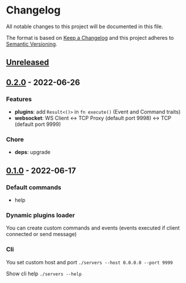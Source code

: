 # Changelog

All notable changes to this project will be documented in this file.

The format is based on [Keep a Changelog](http://keepachangelog.com/)
and this project adheres to [Semantic Versioning](http://semver.org/).

<!-- next-header -->

## [Unreleased]

## [0.2.0] - 2022-06-26
### Features
- **plugins**: add `Result<()>` in `fn execute()` (Event and Command traits)
- **websocket**: WS Client <-> TCP Proxy (default port 9998) <-> TCP (default port 9999)

### Chore
- **deps**: upgrade

## [0.1.0] - 2022-06-17
### Default commands
- help

### Dynamic plugins loader
You can create custom commands and events (events executed if client connected or send message)

### Cli
You set custom host and port `./servers --host 0.0.0.0 --port 9999`

Show cli help `./servers --help`

<!-- next-url -->
[Unreleased]: https://github.com/MedzikUser/servers/compare/v0.2.0...HEAD
[0.2.0]: https://github.com/MedzikUser/servers/commits/v0.2.0
[0.1.0]: https://github.com/MedzikUser/servers/commits/v0.1.0
